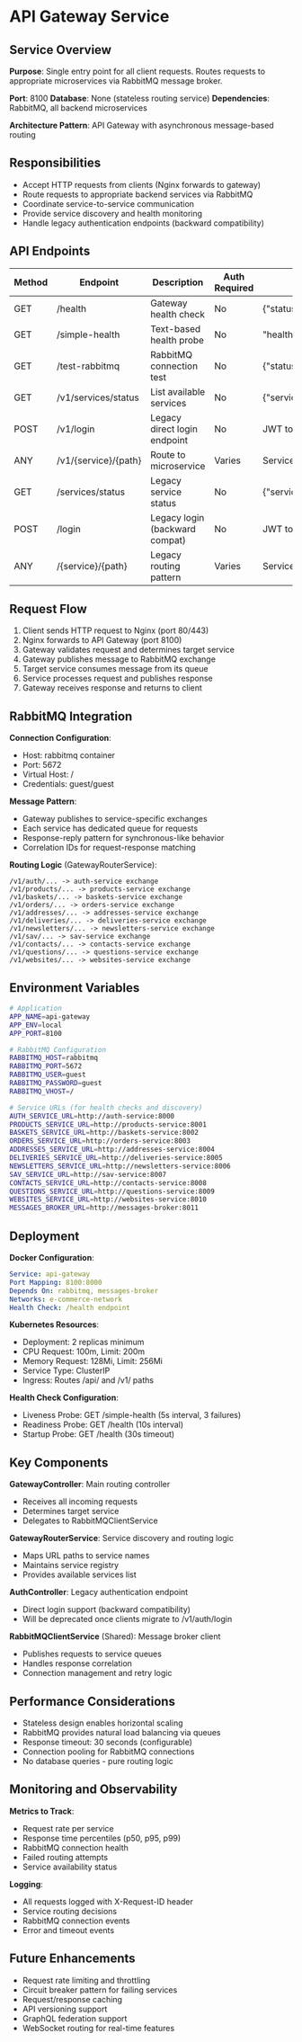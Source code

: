 # API Gateway Service

## Service Overview

**Purpose**: Single entry point for all client requests. Routes requests to appropriate microservices via RabbitMQ message broker.

**Port**: 8100
**Database**: None (stateless routing service)
**Dependencies**: RabbitMQ, all backend microservices

**Architecture Pattern**: API Gateway with asynchronous message-based routing

## Responsibilities

- Accept HTTP requests from clients (Nginx forwards to gateway)
- Route requests to appropriate backend services via RabbitMQ
- Coordinate service-to-service communication
- Provide service discovery and health monitoring
- Handle legacy authentication endpoints (backward compatibility)

## API Endpoints

| Method | Endpoint | Description | Auth Required | Request/Response |
|--------|----------|-------------|---------------|------------------|
| GET | /health | Gateway health check | No | {"status":"healthy","service":"api-gateway"} |
| GET | /simple-health | Text-based health probe | No | "healthy" (text/plain) |
| GET | /test-rabbitmq | RabbitMQ connection test | No | {"status":"success","rabbitmq_connected":true} |
| GET | /v1/services/status | List available services | No | {"services":[...]} |
| POST | /v1/login | Legacy direct login endpoint | No | JWT token response |
| ANY | /v1/{service}/{path} | Route to microservice | Varies | Service-specific response |
| GET | /services/status | Legacy service status | No | {"services":[...]} |
| POST | /login | Legacy login (backward compat) | No | JWT token response |
| ANY | /{service}/{path} | Legacy routing pattern | Varies | Service-specific response |

## Request Flow

1. Client sends HTTP request to Nginx (port 80/443)
2. Nginx forwards to API Gateway (port 8100)
3. Gateway validates request and determines target service
4. Gateway publishes message to RabbitMQ exchange
5. Target service consumes message from its queue
6. Service processes request and publishes response
7. Gateway receives response and returns to client

## RabbitMQ Integration

**Connection Configuration**:
- Host: rabbitmq container
- Port: 5672
- Virtual Host: /
- Credentials: guest/guest

**Message Pattern**:
- Gateway publishes to service-specific exchanges
- Each service has dedicated queue for requests
- Response-reply pattern for synchronous-like behavior
- Correlation IDs for request-response matching

**Routing Logic** (GatewayRouterService):
```
/v1/auth/... -> auth-service exchange
/v1/products/... -> products-service exchange
/v1/baskets/... -> baskets-service exchange
/v1/orders/... -> orders-service exchange
/v1/addresses/... -> addresses-service exchange
/v1/deliveries/... -> deliveries-service exchange
/v1/newsletters/... -> newsletters-service exchange
/v1/sav/... -> sav-service exchange
/v1/contacts/... -> contacts-service exchange
/v1/questions/... -> questions-service exchange
/v1/websites/... -> websites-service exchange
```

## Environment Variables

```bash
# Application
APP_NAME=api-gateway
APP_ENV=local
APP_PORT=8100

# RabbitMQ Configuration
RABBITMQ_HOST=rabbitmq
RABBITMQ_PORT=5672
RABBITMQ_USER=guest
RABBITMQ_PASSWORD=guest
RABBITMQ_VHOST=/

# Service URLs (for health checks and discovery)
AUTH_SERVICE_URL=http://auth-service:8000
PRODUCTS_SERVICE_URL=http://products-service:8001
BASKETS_SERVICE_URL=http://baskets-service:8002
ORDERS_SERVICE_URL=http://orders-service:8003
ADDRESSES_SERVICE_URL=http://addresses-service:8004
DELIVERIES_SERVICE_URL=http://deliveries-service:8005
NEWSLETTERS_SERVICE_URL=http://newsletters-service:8006
SAV_SERVICE_URL=http://sav-service:8007
CONTACTS_SERVICE_URL=http://contacts-service:8008
QUESTIONS_SERVICE_URL=http://questions-service:8009
WEBSITES_SERVICE_URL=http://websites-service:8010
MESSAGES_BROKER_URL=http://messages-broker:8011
```

## Deployment

**Docker Configuration**:
```yaml
Service: api-gateway
Port Mapping: 8100:8000
Depends On: rabbitmq, messages-broker
Networks: e-commerce-network
Health Check: /health endpoint
```

**Kubernetes Resources**:
- Deployment: 2 replicas minimum
- CPU Request: 100m, Limit: 200m
- Memory Request: 128Mi, Limit: 256Mi
- Service Type: ClusterIP
- Ingress: Routes /api/ and /v1/ paths

**Health Check Configuration**:
- Liveness Probe: GET /simple-health (5s interval, 3 failures)
- Readiness Probe: GET /health (10s interval)
- Startup Probe: GET /health (30s timeout)

## Key Components

**GatewayController**: Main routing controller
- Receives all incoming requests
- Determines target service
- Delegates to RabbitMQClientService

**GatewayRouterService**: Service discovery and routing logic
- Maps URL paths to service names
- Maintains service registry
- Provides available services list

**AuthController**: Legacy authentication endpoint
- Direct login support (backward compatibility)
- Will be deprecated once clients migrate to /v1/auth/login

**RabbitMQClientService** (Shared): Message broker client
- Publishes requests to service queues
- Handles response correlation
- Connection management and retry logic

## Performance Considerations

- Stateless design enables horizontal scaling
- RabbitMQ provides natural load balancing via queues
- Response timeout: 30 seconds (configurable)
- Connection pooling for RabbitMQ connections
- No database queries - pure routing logic

## Monitoring and Observability

**Metrics to Track**:
- Request rate per service
- Response time percentiles (p50, p95, p99)
- RabbitMQ connection health
- Failed routing attempts
- Service availability status

**Logging**:
- All requests logged with X-Request-ID header
- Service routing decisions
- RabbitMQ connection events
- Error and timeout events

## Future Enhancements

- Request rate limiting and throttling
- Circuit breaker pattern for failing services
- Request/response caching
- API versioning support
- GraphQL federation support
- WebSocket routing for real-time features
